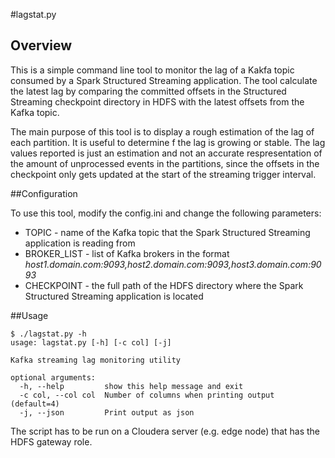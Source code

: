 #lagstat.py

## Overview
This is a simple command line tool to monitor the lag of a Kakfa topic consumed by a Spark Structured Streaming application. The tool calculate the latest lag by comparing the committed offsets in the Structured Streaming checkpoint directory in HDFS with the latest offsets from the Kafka topic. 

The main purpose of this tool is to display a rough estimation of the lag of each partition. It is useful to determine f the lag is growing or stable. The lag values reported is just an estimation and not an accurate respresentation of the amount of unprocessed events in the partitions, since the offsets in the checkpoint only gets updated at the start of the streaming trigger interval.

##Configuration

To use this tool, modify the config.ini and change the following parameters:

* TOPIC - name of the Kafka topic that the Spark Structured Streaming application is reading from
* BROKER_LIST - list of Kafka brokers in the format *host1.domain.com:9093,host2.domain.com:9093,host3.domain.com:9093*
* CHECKPOINT - the full path of the HDFS directory where the Spark Structured Streaming application is located

##Usage

```
$ ./lagstat.py -h
usage: lagstat.py [-h] [-c col] [-j]

Kafka streaming lag monitoring utility

optional arguments:
  -h, --help         show this help message and exit
  -c col, --col col  Number of columns when printing output (default=4)
  -j, --json         Print output as json
```

The script has to be run on a Cloudera server (e.g. edge node) that has the HDFS gateway role.